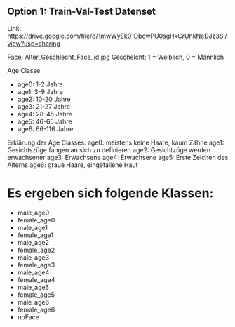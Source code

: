 ## Option 1: Train-Val-Test Datenset

Link: https://drive.google.com/file/d/1mwWyEk01DbcwPU0sgHkCrUhkNeDJz3Si/view?usp=sharing

Face: Alter_Geschlecht_Face_id.jpg
Geschelcht: 1 = Weiblich, 0 = Männlich

Age Classe:
- age0: 1-2 Jahre
- age1: 3-9 Jahre
- age2: 10-20 Jahre
- age3: 21-27 Jahre
- age4: 28-45 Jahre
- age5: 46-65 Jahre
- age6: 66-116 Jahre

Erklärung der Age Classes:
age0: meistens keine Haare, kaum Zähne
age1: Gesichtszüge fangen an sich zu definieren
age2: Gesichtzüge werden erwachsener
age3: Erwachsene
age4: Erwachsene
age5: Erste Zeichen des Alterns
age6: graue Haare, eingefallene Haut

# Es ergeben sich folgende Klassen:
- male_age0
- female_age0
- male_age1
- female_age1
- male_age2
- female_age2
- male_age3
- female_age3
- male_age4
- female_age4
- male_age5
- female_age5
- male_age6
- female_age6
- noFace